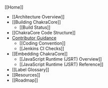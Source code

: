 [[Home]]

* [[Architecture Overview]]
* [[Building ChakraCore]]
  * [[Build Status]]
* [[ChakraCore Code Structure]] 
* [Contributor Guidance](https://github.com/Microsoft/ChakraCore/blob/master/CONTRIBUTING.md)
  * [[Coding Convention]]
  * [[Jenkins CI Checks]]
* [[Embedding ChakraCore]]
  * [[JavaScript Runtime (JSRT) Overview]]
  * [[JavaScript Runtime (JSRT) Reference]]
* [[Label Glossary]]
* [[Resources]]
* [[Roadmap]]
